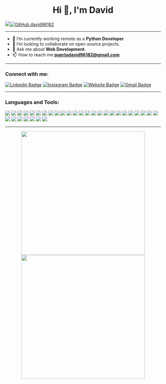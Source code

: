 <h1 align="center">Hi 👋, I'm David</h1>

<img src="http://views.whatilearened.today/views/github/david96182/views.svg"/>[![GitHub david96182](https://img.shields.io/github/followers/david96182?label=follow&style=social)](https://github.com/david96182)

---

- 🌱 I’m currently working remote as a **Python Developer**
- 👯 I’m looking to collaborate on open source projects.
- 💬 Ask me about **Web Development**.
- 📫 How to reach me **puertadavid96182@gmail.com**

---

<h3 align="left">Connect with me:</h3>

[![Linkedin Badge](https://img.shields.io/badge/-DavidPuerta-blue?style=flat-square&logo=Linkedin&logoColor=white&link=https://www.linkedin.com/in/david-puerta-martín-9b89b920b/)](https://www.linkedin.com/in/david-puerta-martín-9b89b920b/)  [![Instagram Badge](https://img.shields.io/badge/-davidpuertamartin-e4405f?style=flat-square&logo=Instagram&logoColor=white&link=https://www.instagram.com/davidpuertamartin/)](https://www.instagram.com/davidpuertamartin/)  [![Website Badge](https://img.shields.io/badge/-portfolio-e34f26?style=flat-square&logo=HTML5&logoColor=white&link=https://david96182.github.io/)](https://david96182.github.io/)  [![Gmail Badge](https://img.shields.io/badge/-puertadavid96182@gmail.com-d14836?style=flat-square&logo=Gmail&logoColor=white&link=mailto:puertadavid96182@gmail.com)](mailto:puertadavid96182@gmail.com)

---

<h3 align="left">Languages and Tools:</h3>

<p>
    <img src="https://img.shields.io/badge/-Visual%20Studio%20Code-23A9F2?style=flat-square&logo=Visual%20Studio%20Code&logoColor=white"/>
    <img src="https://img.shields.io/badge/-Github-181717?style=flat-square&logo=GitHub&logoColor=white"/>
    <img src="https://img.shields.io/badge/-Git-F44D27?style=flat-square&logo=Git&logoColor=white"/>
    <img src="https://img.shields.io/badge/-NPM-CB3837?style=flat-square&logo=NPM&logoColor=white"/>
    <img src="https://img.shields.io/badge/-Python-C5A600?style=flat-square&logo=Python&logoColor=white"/>
    <img src="https://img.shields.io/badge/-MySQL-F29111?style=flat-square&logo=MySQL&logoColor=white"/>
    <img src="https://img.shields.io/badge/-Postgresql-5849BE?style=flat-square&logo=Postgresql&logoColor=blue"/>
    <img src="https://img.shields.io/badge/-Vue.js-42B883?style=flat-square&logo=Vue.js&logoColor=white"/>
    <img src="https://img.shields.io/badge/-HTML5-E34F26?style=flat-square&logo=HTML5&logoColor=white"/>
    <img src="https://img.shields.io/badge/-CSS3-1572B6?style=flat-square&logo=CSS3&logoColor=white"/>
    <img src="https://img.shields.io/badge/-Linux-A80030?style=flat-square&logo=Linux&logoColor=white"/>
    <img src="https://img.shields.io/badge/-Archlinux-000000?style=flat-square&logo=Archlinux&logoColor=white"/>
    <img src="https://img.shields.io/badge/-Bash-000000?style=flat-square&logo=Gnubash&logoColor=white"/>
    <img src="https://img.shields.io/badge/-Javascript-F29111?style=flat-square&logo=Javascript&logoColor=white"/>
	<img src="https://img.shields.io/badge/-Docker-23A9F2?style=flat-square&logo=Docker&logoColor=white"/>
    <img src="https://img.shields.io/badge/-Java-E34F26?style=flat-square&logo=Java&logoColor=white"/>
    <img src="https://img.shields.io/badge/-MongoDB-42B883?style=flat-square&logo=MongoDB&logoColor=white"/>
    <img src="https://img.shields.io/badge/-Postman-F29111?style=flat-square&logo=Postman&logoColor=white"/>
    <img src="https://img.shields.io/badge/-NodeJS-42B883?style=flat-square&logo=NodeJS&logoColor=white"/>
    <img src="https://img.shields.io/badge/-Selenium-66CC66?style=flat-square&logo=Selenium&logoColor=white"/>
    <img src="https://img.shields.io/badge/-Ansible-000000?style=flat-square&logo=Ansible&logoColor=white"/>
    <img src="https://img.shields.io/badge/-Nginx-0D9579?style=flat-square&logo=Nginx&logoColor=white"/>
    <img src="https://img.shields.io/badge/-Django-053B30?style=flat-square&logo=Django&logoColor=white"/>
    <img src="https://img.shields.io/badge/-Flask-000000?style=flat-square&logo=Flask&logoColor=white"/>
    <img src="https://img.shields.io/badge/-uWSGI-000000?style=flat-square&logo=uWSGI&logoColor=white"/>
    <img src="https://img.shields.io/badge/-Redis-990000?style=flat-square&logo=Redis&logoColor=white"/>
    <img src="https://img.shields.io/badge/-Ansible-000000?style=flat-square&logo=Ansible&logoColor=white"/>
    <img src="https://img.shields.io/badge/-Jenkins-990000?style=flat-square&logo=Jenkins&logoColor=white"/>
    <img src="https://img.shields.io/badge/-UML-BDA558?style=flat-square&logo=UML&logoColor=white"/>
    <img src="https://img.shields.io/badge/-Pycharm-0D9579?style=flat-square&logo=Pycharm&logoColor=white"/>
    <img src="https://img.shields.io/badge/-Bootstrap-470E62?style=flat-square&logo=Bootstrap&logoColor=white"/>
    <img src="https://img.shields.io/badge/-Wireshark-87CEEB?style=flat-square&logo=Wireshark&logoColor=white"/>
</p>

---

<p align = "center">
  <img src = "https://github-readme-stats.vercel.app/api?username=david96182&show_icons=true&theme=bear" width = 400>
  <img src = "https://github-readme-streak-stats.herokuapp.com?user=david96182&theme=dark&hide_border=true" width = 400>
</p>
